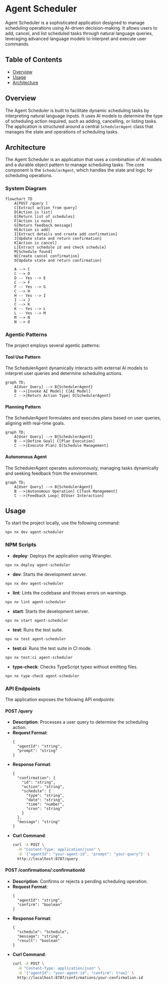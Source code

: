 # Agent Scheduler

Agent Scheduler is a sophisticated application designed to manage scheduling operations using AI-driven decision-making. It allows users to add, cancel, and list scheduled tasks through natural language queries, leveraging advanced language models to interpret and execute user commands.

## Table of Contents
- [Overview](#overview)
- [Usage](#usage)
- [Architecture](#architecture)

## Overview
The Agent Scheduler is built to facilitate dynamic scheduling tasks by interpreting natural language inputs. It uses AI models to determine the type of scheduling action required, such as adding, cancelling, or listing tasks. The application is structured around a central `SchedulerAgent` class that manages the state and operations of scheduling tasks.

## Architecture
The Agent Scheduler is an application that uses a combination of AI models and a durable object pattern to manage scheduling tasks. The core component is the `SchedulerAgent`, which handles the state and logic for scheduling operations.

### System Diagram
```mermaid
flowchart TD
    A[POST /query ]
    C[Extract action from query]
    D[Action is list]
    E[Return list of schedules]
    F[Action is none]
    G[Return feedback message]
    H[Action is add]
    I[Extract details and create add confirmation]
    J[Update state and return confirmation]
    K[Action is cancel]
    L[Extract schedule id and check schedule]
    M[Schedule found]
    N[Create cancel confirmation]
    O[Update state and return confirmation]
    
    A --> C
    C --> D
    D -- Yes --> E
    C --> F
    F -- Yes --> G
    C --> H
    H -- Yes --> I
    I --> J
    C --> K
    K -- Yes --> L
    L -- Yes --> M
    M --> N
    N --> O
```

### Agentic Patterns
The project employs several agentic patterns:

#### Tool Use Pattern
The SchedulerAgent dynamically interacts with external AI models to interpret user queries and determine scheduling actions.

```mermaid
graph TD;
    A[User Query] --> B{SchedulerAgent}
    B -->|Invoke AI Model| C[AI Model]
    C -->|Return Action Type| D[SchedulerAgent]
```

#### Planning Pattern
The SchedulerAgent formulates and executes plans based on user queries, aligning with real-time goals.

```mermaid
graph TD;
    A[User Query] --> B{SchedulerAgent}
    B -->|Define Goal| C[Plan Execution]
    C -->|Execute Plan| D[Schedule Management]
```

#### Autonomous Agent
The SchedulerAgent operates autonomously, managing tasks dynamically and seeking feedback from the environment.

```mermaid
graph TD;
    A[User Query] --> B{SchedulerAgent}
    B -->|Autonomous Operation| C[Task Management]
    C -->|Feedback Loop| D[User Interaction]
```

## Usage
To start the project locally, use the following command:
```
npx nx dev agent-scheduler
```

### NPM Scripts
- **deploy**: Deploys the application using Wrangler.
```
npx nx deploy agent-scheduler
```
- **dev**: Starts the development server.
```
npx nx dev agent-scheduler
```
- **lint**: Lints the codebase and throws errors on warnings.
```
npx nx lint agent-scheduler
```
- **start**: Starts the development server.
```
npx nx start agent-scheduler
```
- **test**: Runs the test suite.
```
npx nx test agent-scheduler
```
- **test:ci**: Runs the test suite in CI mode.
```
npx nx test:ci agent-scheduler
```
- **type-check**: Checks TypeScript types without emitting files.
```
npx nx type-check agent-scheduler
```

### API Endpoints
The application exposes the following API endpoints:

#### POST /query
- **Description**: Processes a user query to determine the scheduling action.
- **Request Format**:
  ```jsonc
  {
    "agentId": "string",
    "prompt": "string"
  }
  ```
- **Response Format**:
  ```jsonc
  {
    "confirmation": {
      "id": "string",
      "action": "string",
      "schedule": {
        "type": "string",
        "date": "string",
        "time": "number",
        "cron": "string"
      }
    },
    "message": "string"
  }
  ```
- **Curl Command**:
  ```bash
  curl -X POST \
    -H "Content-Type: application/json" \
    -d '{"agentId": "your-agent-id", "prompt": "your-query"}' \
    http://localhost:8787/query
  ```

#### POST /confirmations/:confirmationId
- **Description**: Confirms or rejects a pending scheduling operation.
- **Request Format**:
  ```jsonc
  {
    "agentId": "string",
    "confirm": "boolean"
  }
  ```
- **Response Format**:
  ```jsonc
  {
    "schedule": "Schedule",
    "message": "string",
    "result": "boolean"
  }
  ```
- **Curl Command**:
  ```bash
  curl -X POST \
    -H "Content-Type: application/json" \
    -d '{"agentId": "your-agent-id", "confirm": true}' \
    http://localhost:8787/confirmations/your-confirmation-id
  ```

<!-- Last updated: 7464b99c788378d693a45c25b97b3bbd024699c6 -->
